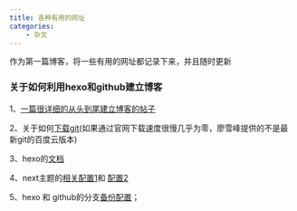 ```yaml
---
title: 各种有用的网址
categories:
	- 杂文
---
```

作为第一篇博客，将一些有用的网址都记录下来，并且随时更新


### 关于如何利用hexo和github建立博客
1、[一篇很详细的从头到尾建立博客的帖子](https://blog.csdn.net/grave2015/article/details/79961843)

2、关于如何[下载git](https://www.liaoxuefeng.com/wiki/0013739516305929606dd18361248578c67b8067c8c017b000)(如果通过官网下载速度很慢几乎为零，廖雪峰提供的不是最新git的百度云版本)

3、hexo的[文档](https://hexo.io/zh-cn/docs/)

4、next主题的[相关配置1](https://blog.csdn.net/sinat_33381791/article/details/82788277)和
[配置2](https://www.cnblogs.com/ioufev/articles/10285967.html)

5、hexo 和 github的分支[备份配置](https://blog.csdn.net/gatieme/article/details/82317704)；

